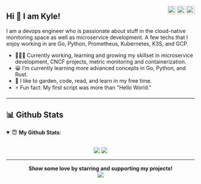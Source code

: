 <a href="https://twitter.com/billykwooten" target="_blank" rel="nofollow"><img align="right" alt="Kyle's Twitter" width="22px" src="https://cdn.jsdelivr.net/npm/simple-icons@v3/icons/twitter.svg" /></a><a href="https://www.linkedin.com/in/billykwooten" target="_blank" rel="nofollow"><img align="right" alt="Kyle's Linkdein" width="22px" src="https://cdn.jsdelivr.net/npm/simple-icons@v3/icons/linkedin.svg" /></a><a href="https://www.instagram.com/billykwooten" target="_blank" rel="nofollow"><img align="right" alt="Kyle's Instagram" width="22px" src="https://cdn.jsdelivr.net/npm/simple-icons@v3/icons/instagram.svg" /></a>

## Hi 👋 I am Kyle! 
I am a devops engineer who is passionate about stuff in the cloud-native monitoring space as well as microservice development. A few techs that I enjoy working in are Go, Python, Prometheus, Kubernetes, K3S, and GCP.

- 👨🏽‍💻 Currently working, learning and growing my skillset in microservice development, CNCF projects, metric monitoring and containerization.
- 😀 I’m currently learning more advanced concepts in Go, Python, and Rust.
- 🌱 I like to garden, code, read, and learn in my free time.
- ⚡ Fun fact: My first script was more than "Hello World."

---

## 📊 Github Stats

<details open>
 <summary> 😇 <b>My Github Stats</b>: </summary>
<br>
<p align = "center">
  <img src = "https://github-readme-stats.vercel.app/api?username=billykwooten&show_icons=true&theme=tokyonight&line_height=27">
  <img src = "https://github-readme-stats.vercel.app/api/top-langs/?username=billykwooten&hide=css,java,javascript,html&theme=tokyonight">
</p>

</details>

---

<p align = "center">
 <b>Show some love by starring and supporting my projects!</b>
 <br>
 <img src="http://views.whatilearened.today/views/github/billykwooten/views.svg"/>
</p>
